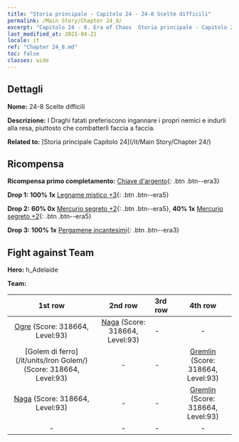 ```yaml
---
title: "Storia principale - Capitolo 24 - 24-8 Scelte difficili"
permalink: /Main Story/Chapter 24_8/
excerpt: "Capitolo 24 - 8. Era of Chaos  Storia principale - Capitolo 24_8. 24-8 Scelte difficili"
last_modified_at: 2021-04-21
locale: it
ref: "Chapter 24_8.md"
toc: false
classes: wide
---
```


## Dettagli

 **Nome:** 24-8 Scelte difficili

 **Descrizione:** I Draghi fatati preferiscono ingannare i propri nemici e indurli alla resa, piuttosto che combatterli faccia a faccia.

 **Related to:** [Storia principale Capitolo 24](/it/Main Story/Chapter 24/)

## Ricompensa

 **Ricompensa primo completamento:** [Chiave d'argento](/it/Items/con_693/){: .btn .btn--era3}

 **Drop 1:** **100% 1x** [Legname mistico +3](/it/Items/mat_83/){: .btn .btn--era5}

 **Drop 2:** **60% 0x** [Mercurio segreto +2](/it/Items/mat_77/){: .btn .btn--era5}, **40% 1x** [Mercurio segreto +2](/it/Items/mat_77/){: .btn .btn--era5}

 **Drop 3:** **100% 1x** [Pergamene incantesimi](/it/Items/con_694/){: .btn .btn--era3}


## Fight against Team
 **Hero:** h_Adelaide

 **Team:**


  | 1st row | 2nd row | 3rd row | 4th row |
  |:----:|:----:|:----|:----:|
  | [Ogre](/it/units/Ogre/) (Score: 318664, Level:93)  | [Naga](/it/units/Naga/) (Score: 318664, Level:93)  | - | - |
  | [Golem di ferro](/it/units/Iron Golem/) (Score: 318664, Level:93)  | - | - | [Gremlin](/it/units/Gremlin/) (Score: 318664, Level:93)  |
  | [Naga](/it/units/Naga/) (Score: 318664, Level:93)  | - | - | [Gremlin](/it/units/Gremlin/) (Score: 318664, Level:93)  |
  | - | - | - | - |


